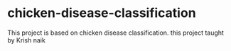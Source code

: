 # chicken-disease-classification
This project is based on chicken disease classification. this project taught by Krish naik  
